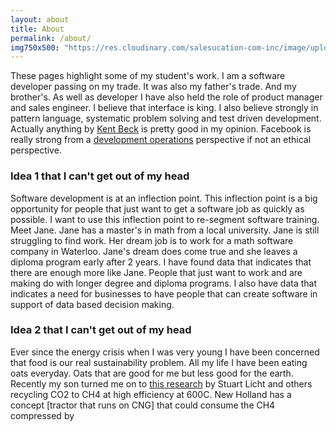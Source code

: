 ```yaml
---
layout: about
title: About
permalink: /about/
img750x500: "https://res.cloudinary.com/salesucation-com-inc/image/upload/v1523471546/rich750x500_xgz0dq.png"
---
```


These pages highlight some of my student's work. I am a software developer passing on my trade. It was also my father's trade. And my brother's. As well as developer I have also held the role of product manager and sales engineer. I believe that interface is king. I also believe strongly in pattern language, systematic problem solving and test driven development. Actually anything by [Kent Beck](https://en.wikipedia.org/wiki/Kent_Beck) is pretty good in my opinion. Facebook is really strong from a [development operations](https://code.facebook.com/posts/270314900139291/rapid-release-at-massive-scale/) perspective if not an ethical perspective.

### Idea 1 that I can't get out of my head

Software development is at an inflection point. This inflection point is a big opportunity for people that just want to get a software job as quickly as possible. I want to use this inflection point to re-segment software training. Meet Jane. Jane has a master's in math from a local university. Jane is still struggling to find work. Her dream job is to work for a math software company in Waterloo. Jane's dream does come true and she leaves a diploma program early after 2 years. I have found data that indicates that there are enough more like Jane. People that just want to work and are making do with longer degree and diploma programs. I also have data that indicates a need for businesses to have people that can create software in support of data based decision making.

### Idea 2 that I can't get out of my head

Ever since the energy crisis when I was very young I have been concerned that food is our real sustainability problem. All my life I have been eating oats everyday. Oats that are good for me but less good for the earth. Recently my son turned me on to [this research](https://onlinelibrary.wiley.com/doi/full/10.1002/admt.201600092) by Stuart Licht and others recycling CO2 to CH4 at high efficiency at 600C. New Holland has a concept [tractor that runs on CNG] that could consume the CH4 compressed by 
